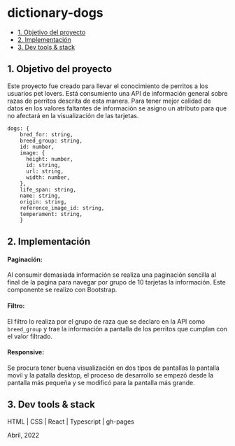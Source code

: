 # dictionary-dogs

* [1. Objetivo del proyecto ](#1-Objetivo-del-proyecto)
* [2. Implementación](#2-Implementación)
* [3. Dev tools & stack](#3-Dev-tools-stack)


## 1. Objetivo del proyecto
Este proyecto fue creado para llevar el conocimiento de perritos a los usuarios pet lovers. Está consumiento una API de información general sobre razas de perritos descrita de esta manera. Para tener mejor calidad de datos en los valores faltantes de información se asigno un atributo para que no afectará en la visualización de las tarjetas.

```
dogs: {
    bred_for: string,
    breed_group: string,
    id: number,
    image: {
      height: number,
      id: string,
      url: string,
      width: number,
    },
    life_span: string,
    name: string,
    origin: string,
    reference_image_id: string,
    temperament: string,
    }  
```
## 2. Implementación 

#### Paginación: 
Al consumir demasiada información se realiza una paginación sencilla al final de la pagina para navegar por grupo de 10 tarjetas la información. Este componente se realizo con Bootstrap.

#### Filtro: 
El filtro lo realiza por el grupo de raza que se declaro en la API como ```breed_group``` y trae la información a pantalla de los perritos que cumplan con el valor filtrado.

#### Responsive: 
Se procura tener buena visualización en dos tipos de pantallas la pantalla movil y la patalla desktop, el proceso de desarrollo se empezó desde la pantalla más pequeña y se modificó para la pantalla más grande. 

## 3. Dev tools & stack

HTML | CSS | React | Typescript | gh-pages

Abril, 2022

